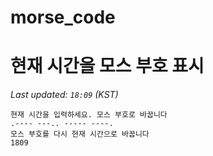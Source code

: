 # morse_code
# 현재 시간을 모스 부호 표시
<!-- MORSE_TIME_START -->
_Last updated: `18:09` (KST)_

```
현재 시간을 입력하세요. 모스 부호로 바꿉니다
.---- ---.. ----- ----.
모스 부호를 다시 현재 시간으로 바꿉니다
1809
```
<!-- MORSE_TIME_END -->
